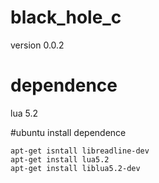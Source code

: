 # black_hole_c
version 0.0.2

# dependence
lua 5.2

#ubuntu install dependence
```
apt-get isntall libreadline-dev
apt-get install lua5.2
apt-get install liblua5.2-dev
```
